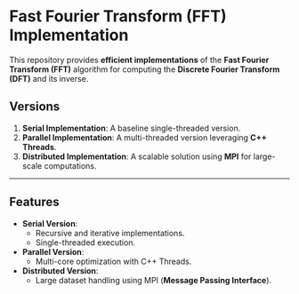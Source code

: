 # Fast Fourier Transform (FFT) Implementation

This repository provides **efficient implementations** of the **Fast Fourier Transform (FFT)** algorithm for computing the **Discrete Fourier Transform (DFT)** and its inverse.

## Versions
1. **Serial Implementation**: A baseline single-threaded version.
2. **Parallel Implementation**: A multi-threaded version leveraging **C++ Threads**.
3. **Distributed Implementation**: A scalable solution using **MPI** for large-scale computations.

---

## Features
- **Serial Version**:
  - Recursive and iterative implementations.
  - Single-threaded execution.
- **Parallel Version**:
  - Multi-core optimization with C++ Threads.
- **Distributed Version**:
  - Large dataset handling using MPI (**Message Passing Interface**).

